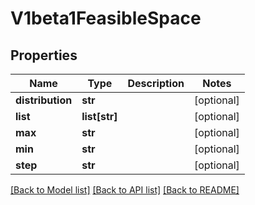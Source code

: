 # V1beta1FeasibleSpace

## Properties
Name | Type | Description | Notes
------------ | ------------- | ------------- | -------------
**distribution** | **str** |  | [optional] 
**list** | **list[str]** |  | [optional] 
**max** | **str** |  | [optional] 
**min** | **str** |  | [optional] 
**step** | **str** |  | [optional] 

[[Back to Model list]](../README.md#documentation-for-models) [[Back to API list]](../README.md#documentation-for-api-endpoints) [[Back to README]](../README.md)


